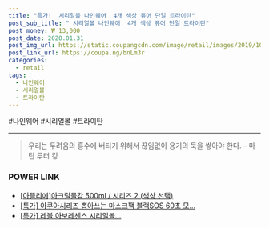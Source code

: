 ```yaml
--- 
title: "특가!  시리얼볼 나인웨어  4개 색상 퓨어 단일 트라이탄" 
post_sub_title: " 시리얼볼 나인웨어  4개 색상 퓨어 단일 트라이탄" 
post_money: ₩ 13,000 
post_date: 2020.01.31 
post_img_url: https://static.coupangcdn.com/image/retail/images/2019/10/08/12/1/43e2f681-59dc-42b0-84b8-1bc22320d5f2.jpg 
post_link_url: https://coupa.ng/bnLm3r 
categories: 
  - retail 
tags: 
  - 나인웨어 
  - 시리얼볼 
  - 트라이탄 
--- 
```

  #나인웨어 #시리얼볼 #트라이탄 
<hr> 

> 우리는 두려움의 홍수에 버티기 위해서 끊임없이 용기의 둑을 쌓아야 한다. – 마틴 루터 킹 


### POWER LINK

* <a href="https://blog.naver.com/santokki14/221779087510" target="_blank">[아뜰리에]아크릴물감 500ml / 시리즈 2 (색상 선택)</a>
* <a href="https://blog.naver.com/an0733/221789772896" target="_blank">[특가] 아쿠아시리즈 뽑아쓰는 마스크팩 블랙SOS 60초 모...</a>
* <a href="https://blog.naver.com/santokki14/221791792035" target="_blank">[특가] 레볼 아보레센스 시리얼볼...</a>
